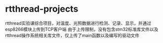 # rtthread-projects
rtthread实验课综合项目，对温度、光照数据进行检测、记录、显示，并通过esp8266模块上传到TCP客户端
由于上传限制，没有包含stm32标准库文件以及rtthread操作系统相关库文件，仅上传了main函数以及编写的驱动文件
